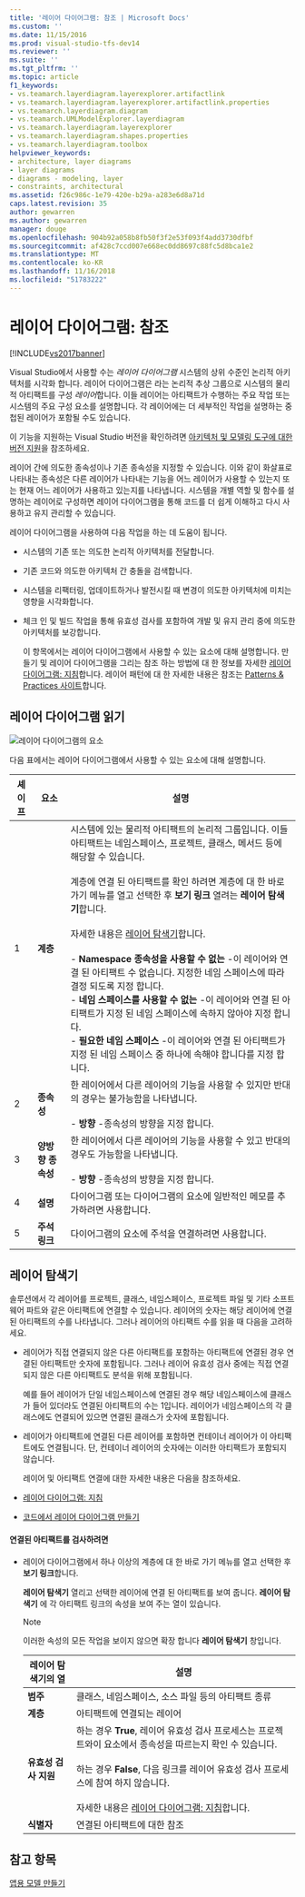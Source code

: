 ```yaml
---
title: '레이어 다이어그램: 참조 | Microsoft Docs'
ms.custom: ''
ms.date: 11/15/2016
ms.prod: visual-studio-tfs-dev14
ms.reviewer: ''
ms.suite: ''
ms.tgt_pltfrm: ''
ms.topic: article
f1_keywords:
- vs.teamarch.layerdiagram.layerexplorer.artifactlink
- vs.teamarch.layerdiagram.layerexplorer.artifactlink.properties
- vs.teamarch.layerdiagram.diagram
- vs.teamarch.UMLModelExplorer.layerdiagram
- vs.teamarch.layerdiagram.layerexplorer
- vs.teamarch.layerdiagram.shapes.properties
- vs.teamarch.layerdiagram.toolbox
helpviewer_keywords:
- architecture, layer diagrams
- layer diagrams
- diagrams - modeling, layer
- constraints, architectural
ms.assetid: f26c986c-1e79-420e-b29a-a283e6d8a71d
caps.latest.revision: 35
author: gewarren
ms.author: gewarren
manager: douge
ms.openlocfilehash: 904b92a058b8fb50f3f2e53f093f4add3730dfbf
ms.sourcegitcommit: af428c7ccd007e668ec0dd8697c88fc5d8bca1e2
ms.translationtype: MT
ms.contentlocale: ko-KR
ms.lasthandoff: 11/16/2018
ms.locfileid: "51783222"
---
```

# <a name="layer-diagrams-reference"></a>레이어 다이어그램: 참조
[!INCLUDE[vs2017banner](../includes/vs2017banner.md)]

Visual Studio에서 사용할 수는 *레이어 다이어그램* 시스템의 상위 수준인 논리적 아키텍처를 시각화 합니다. 레이어 다이어그램은 라는 논리적 추상 그룹으로 시스템의 물리적 아티팩트를 구성 *레이어*합니다. 이들 레이어는 아티팩트가 수행하는 주요 작업 또는 시스템의 주요 구성 요소를 설명합니다. 각 레이어에는 더 세부적인 작업을 설명하는 중첩된 레이어가 포함될 수도 있습니다.  
  
 이 기능을 지원하는 Visual Studio 버전을 확인하려면 [아키텍처 및 모델링 도구에 대한 버전 지원](../modeling/what-s-new-for-design-in-visual-studio.md#VersionSupport)을 참조하세요.  
  
 레이어 간에 의도한 종속성이나 기존 종속성을 지정할 수 있습니다. 이와 같이 화살표로 나타내는 종속성은 다른 레이어가 나타내는 기능을 어느 레이어가 사용할 수 있는지 또는 현재 어느 레이어가 사용하고 있는지를 나타냅니다. 시스템을 개별 역할 및 함수를 설명하는 레이어로 구성하면 레이어 다이어그램을 통해 코드를 더 쉽게 이해하고 다시 사용하고 유지 관리할 수 있습니다.  
  
 레이어 다이어그램을 사용하여 다음 작업을 하는 데 도움이 됩니다.  
  
- 시스템의 기존 또는 의도한 논리적 아키텍처를 전달합니다.  
  
- 기존 코드와 의도한 아키텍처 간 충돌을 검색합니다.  
  
- 시스템을 리팩터링, 업데이트하거나 발전시킬 때 변경이 의도한 아키텍처에 미치는 영향을 시각화합니다.  
  
- 체크 인 및 빌드 작업을 통해 유효성 검사를 포함하여 개발 및 유지 관리 중에 의도한 아키텍처를 보강합니다.  
  
  이 항목에서는 레이어 다이어그램에서 사용할 수 있는 요소에 대해 설명합니다. 만들기 및 레이어 다이어그램을 그리는 참조 하는 방법에 대 한 정보를 자세한 [레이어 다이어그램: 지침](../modeling/layer-diagrams-guidelines.md)합니다. 레이어 패턴에 대 한 자세한 내용은 참조는 [Patterns & Practices 사이트](http://go.microsoft.com/fwlink/?LinkId=145794)합니다.  
  
## <a name="reading-layer-diagrams"></a>레이어 다이어그램 읽기  
 ![레이어 다이어그램의 요소](../modeling/media/uml-layerrefreading.png "UML_LayerRefReading")  
  
 다음 표에서는 레이어 다이어그램에서 사용할 수 있는 요소에 대해 설명합니다.  
  
|**셰이프**|**요소**|**설명**|  
|---------------|-----------------|---------------------|  
|1|**계층**|시스템에 있는 물리적 아티팩트의 논리적 그룹입니다. 이들 아티팩트는 네임스페이스, 프로젝트, 클래스, 메서드 등에 해당할 수 있습니다.<br /><br /> 계층에 연결 된 아티팩트를 확인 하려면 계층에 대 한 바로 가기 메뉴를 열고 선택한 후 **보기 링크** 열려는 **레이어 탐색기**합니다.<br /><br /> 자세한 내용은 [레이어 탐색기](#Explorer)합니다.<br /><br /> -   **Namespace 종속성을 사용할 수 없는** -이 레이어와 연결 된 아티팩트 수 없습니다. 지정한 네임 스페이스에 따라 결정 되도록 지정 합니다.<br />-   **네임 스페이스를 사용할 수 없는** -이 레이어와 연결 된 아티팩트가 지정 된 네임 스페이스에 속하지 않아야 지정 합니다.<br />-   **필요한 네임 스페이스** -이 레이어와 연결 된 아티팩트가 지정 된 네임 스페이스 중 하나에 속해야 합니다를 지정 합니다.|  
|2|**종속성**|한 레이어에서 다른 레이어의 기능을 사용할 수 있지만 반대의 경우는 불가능함을 나타냅니다.<br /><br /> -   **방향** -종속성의 방향을 지정 합니다.|  
|3|**양방향 종속성**|한 레이어에서 다른 레이어의 기능을 사용할 수 있고 반대의 경우도 가능함을 나타냅니다.<br /><br /> -   **방향** -종속성의 방향을 지정 합니다.|  
|4|**설명**|다이어그램 또는 다이어그램의 요소에 일반적인 메모를 추가하려면 사용합니다.|  
|5|**주석 링크**|다이어그램의 요소에 주석을 연결하려면 사용합니다.|  
  
##  <a name="Explorer"></a> 레이어 탐색기  
 솔루션에서 각 레이어를 프로젝트, 클래스, 네임스페이스, 프로젝트 파일 및 기타 소프트웨어 파트와 같은 아티팩트에 연결할 수 있습니다. 레이어의 숫자는 해당 레이어에 연결된 아티팩트의 수를 나타냅니다. 그러나 레이어의 아티팩트 수를 읽을 때 다음을 고려하세요.  
  
- 레이어가 직접 연결되지 않은 다른 아티팩트를 포함하는 아티팩트에 연결된 경우 연결된 아티팩트만 숫자에 포함됩니다. 그러나 레이어 유효성 검사 중에는 직접 연결되지 않은 다른 아티팩트도 분석을 위해 포함됩니다.  
  
   예를 들어 레이어가 단일 네임스페이스에 연결된 경우 해당 네임스페이스에 클래스가 들어 있더라도 연결된 아티팩트의 수는 1입니다. 레이어가 네임스페이스의 각 클래스에도 연결되어 있으면 연결된 클래스가 숫자에 포함됩니다.  
  
- 레이어가 아티팩트에 연결된 다른 레이어를 포함하면 컨테이너 레이어가 이 아티팩트에도 연결됩니다. 단, 컨테이너 레이어의 숫자에는 이러한 아티팩트가 포함되지 않습니다.  
  
  레이어 및 아티팩트 연결에 대한 자세한 내용은 다음을 참조하세요.  
  
- [레이어 다이어그램: 지침](../modeling/layer-diagrams-guidelines.md)  
  
- [코드에서 레이어 다이어그램 만들기](../modeling/create-layer-diagrams-from-your-code.md)  
  
#### <a name="to-examine-the-linked-artifacts"></a>연결된 아티팩트를 검사하려면  
  
-   레이어 다이어그램에서 하나 이상의 계층에 대 한 바로 가기 메뉴를 열고 선택한 후 **보기 링크**합니다.  
  
     **레이어 탐색기** 열리고 선택한 레이어에 연결 된 아티팩트를 보여 줍니다. **레이어 탐색기** 에 각 아티팩트 링크의 속성을 보여 주는 열이 있습니다.  
  
    > [!NOTE]
    >  이러한 속성의 모든 작업을 보이지 않으면 확장 합니다 **레이어 탐색기** 창입니다.  
  
    |**레이어 탐색기의 열**|**설명**|  
    |----------------------------------|---------------------|  
    |**범주**|클래스, 네임스페이스, 소스 파일 등의 아티팩트 종류|  
    |**계층**|아티팩트에 연결되는 레이어|  
    |**유효성 검사 지원**|하는 경우 **True**, 레이어 유효성 검사 프로세스는 프로젝트와이 요소에서 종속성을 따르는지 확인 수 있습니다.<br /><br /> 하는 경우 **False**, 다음 링크를 레이어 유효성 검사 프로세스에 참여 하지 않습니다.<br /><br /> 자세한 내용은 [레이어 다이어그램: 지침](../modeling/layer-diagrams-guidelines.md)합니다.|  
    |**식별자**|연결된 아티팩트에 대한 참조|  
  
## <a name="see-also"></a>참고 항목  
 [앱용 모델 만들기](../modeling/create-models-for-your-app.md)



